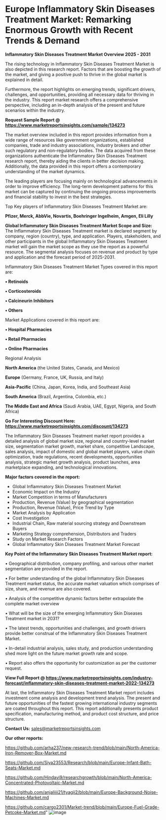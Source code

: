 # Europe Inflammatory Skin Diseases Treatment Market: Remarking Enormous Growth with Recent Trends & Demand

<Strong> Inflammatory Skin Diseases Treatment Market Overview 2025 - 2031</strong>

The rising technology in Inflammatory Skin Diseases Treatment Market is also depicted in this research report. Factors that are boosting the growth of the market, and giving a positive push to thrive in the global market is explained in detail.

Furthermore, the report highlights on emerging trends, significant drivers, challenges, and opportunities, providing all necessary data for thriving in the industry. This report market research offers a comprehensive perspective, including an in-depth analysis of the present and future scenarios within the industry.

<strong>Request Sample Report @ <a href=https://www.marketreportsinsights.com/sample/134273>https://www.marketreportsinsights.com/sample/134273</a></strong>

The market overview included in this report provides information from a wide range of resources like government organizations, established companies, trade and industry associations, industry brokers and other such regulatory and non-regulatory bodies. The data acquired from these organizations authenticate the Inflammatory Skin Diseases Treatment research report, thereby aiding the clients in better decision making. Additionally, the data provided in this report offers a contemporary understanding of the market dynamics.

The leading players are focusing mainly on technological advancements in order to improve efficiency. The long-term development patterns for this market can be captured by continuing the ongoing process improvements and financial stability to invest in the best strategies.

Top Key players of Inflammatory Skin Diseases Treatment Market are:

<strong>Pfizer, Merck, AbbVie, Novartis, Boehringer Ingelheim, Amgen, Eli Lilly</strong>

<strong><b>Global Inflammatory Skin Diseases Treatment Market Scope and Size:</b></strong>
The Inflammatory Skin Diseases Treatment market is declared segment by company, region (country), type, and application. Players, stakeholders, and other participants in the global Inflammatory Skin Diseases Treatment market will gain the market scope as they use the report as a powerful resource. The segmental analysis focuses on revenue and product by type and application and the forecast period of 2025-2031.

Inflammatory Skin Diseases Treatment Market Types covered in this report are:

<strong>• Retinoids

• Corticosteroids

• Calcineurin Inhibitors

• Others</strong>

Market Applications covered in this report are:

<strong>• Hospital Pharmacies

• Retail Pharmacies

• Online Pharmacies</strong> 

Regional Analysis

<strong>North America</strong> (the United States, Canada, and Mexico)

<strong>Europe</strong> (Germany, France, UK, Russia, and Italy)

<strong>Asia-Pacific</strong> (China, Japan, Korea, India, and Southeast Asia)

<strong>South America</strong> (Brazil, Argentina, Colombia, etc.)

<strong>The Middle East and Africa</strong> (Saudi Arabia, UAE, Egypt, Nigeria, and South Africa)

<strong>Go For Interesting Discount Here: <a href=https://www.marketreportsinsights.com/discount/134273>https://www.marketreportsinsights.com/discount/134273</a></strong>

The Inflammatory Skin Diseases Treatment market report provides a detailed analysis of global market size, regional and country-level market size, segmentation market growth, market share, competitive Landscape, sales analysis, impact of domestic and global market players, value chain optimization, trade regulations, recent developments, opportunities analysis, strategic market growth analysis, product launches, area marketplace expanding, and technological innovations.

<strong><b>Major factors covered in the report:</b></strong>
<ul>
  <li>Global Inflammatory Skin Diseases Treatment Market </li>
  <li>Economic Impact on the Industry</li>
  <li>Market Competition in terms of Manufacturers</li>
  <li>Production, Revenue (Value) by geographical segmentation</li>
  <li>Production, Revenue (Value), Price Trend by Type</li>
  <li>Market Analysis by Application</li>
  <li>Cost Investigation</li>
  <li>Industrial Chain, Raw material sourcing strategy and Downstream Buyers</li>
  <li>Marketing Strategy comprehension, Distributors and Traders</li>
  <li>Study on Market Research Factors</li>
  <li>Global Inflammatory Skin Diseases Treatment Market Forecast</li>
</ul>

<strong><b>Key Point of the Inflammatory Skin Diseases Treatment Market report:</b></strong>

• Geographical distribution, company profiling, and various other market segmentation are provided in the report.

• For better understanding of the global Inflammatory Skin Diseases Treatment market status, the accurate market valuation which comprises of size, share, and revenue are also covered.

• Analysis of the competitive dynamic factors better extrapolate the complete market overview

• What will be the size of the emerging Inflammatory Skin Diseases Treatment market in 2031?

• The latest trends, opportunities and challenges, and growth drivers provide better construal of the Inflammatory Skin Diseases Treatment Market.

• In-detail industrial analysis, sales study, and production understanding shed more light on the future market growth rate and scope.

• Report also offers the opportunity for customization as per the customer request.

<strong><b>View Full Report @ <a href=https://www.marketreportsinsights.com/industry-forecast/inflammatory-skin-diseases-treatment-market-2022-134273>https://www.marketreportsinsights.com/industry-forecast/inflammatory-skin-diseases-treatment-market-2022-134273</a></b></strong>


At last, the Inflammatory Skin Diseases Treatment Market report includes investment come analysis and development trend analysis. The present and future opportunities of the fastest growing international industry segments are coated throughout this report. This report additionally presents product specification, manufacturing method, and product cost structure, and price structure.

<strong>Contact Us:</strong>
sales@marketreportsinsights.com

<strong>Our other reports:</strong>

<a href=https://github.com/arha237/new-research-trend/blob/main/North-America-Iron-Remover-Box-Market.md>https://github.com/arha237/new-research-trend/blob/main/North-America-Iron-Remover-Box-Market.md</a>

<a href=https://github.com/Siya23553/Research/blob/main/Europe-Infant-Bath-Seats-Market.md>https://github.com/Siya23553/Research/blob/main/Europe-Infant-Bath-Seats-Market.md</a>

<a href=https://github.com/Hindavi9/researchgrowth/blob/main/North-America-Concentrated-Photovoltaic-Market.md>https://github.com/Hindavi9/researchgrowth/blob/main/North-America-Concentrated-Photovoltaic-Market.md</a>

<a href=https://github.com/anjaliiii21/tyagii2/blob/main/Europe-Background-Noise-Machines-Market.md>https://github.com/anjaliiii21/tyagii2/blob/main/Europe-Background-Noise-Machines-Market.md</a>

<a href=https://github.com/cargo2301/Market-trend/blob/main/Europe-Fuel-Grade-Petcoke-Market.md>https://github.com/cargo2301/Market-trend/blob/main/Europe-Fuel-Grade-Petcoke-Market.md</a>"
![image](https://github.com/user-attachments/assets/9dbd2b7d-d443-439b-8862-f35bb38a3ca8)
